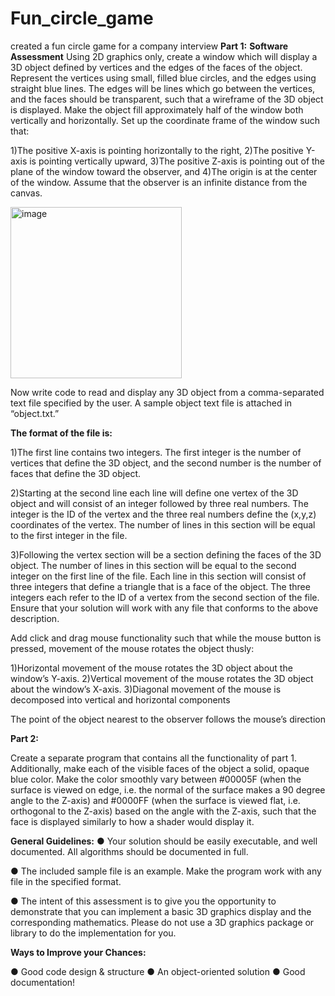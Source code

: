 # Fun_circle_game
created a fun circle game for a company interview
**Part 1:**
**Software Assessment**
Using 2D graphics only, create a window which will display a 3D object defined by vertices and the edges of the faces of the object. Represent the vertices using small, filled blue circles, and the edges using straight blue lines. The edges will be lines which go between the vertices, and the faces should be transparent, such that a wireframe of the 3D object is displayed. Make the object fill approximately half of the window both vertically and horizontally. Set up the coordinate frame of the window such that:

1)The positive X-axis is pointing horizontally to the right,
2)The positive Y-axis is pointing vertically upward,
3)The positive Z-axis is pointing out of the plane of the window toward the observer, and
4)The origin is at the center of the window.
Assume that the observer is an infinite distance from the canvas.

<img width="274" alt="image" src="https://github.com/Mamillavaishnavireddy/Fun_circle_game/assets/64226860/d773eec6-99af-4640-b3ea-267865369772">

Now write code to read and display any 3D object from a comma-separated text file specified by the user. A sample object text file is attached in “object.txt.” 

**The format of the file is:**

1)The first line contains two integers. The first integer is the number of vertices that define the 3D object, and the second number is the number of faces that define the 3D object.

2)Starting at the second line each line will define one vertex of the 3D object and will consist of an integer followed by three real numbers. The integer is the ID of the vertex and the three real numbers define the (x,y,z) coordinates of the vertex. The number of lines in this section will be equal to the first integer in the file.

3)Following the vertex section will be a section defining the faces of the 3D object. The number of lines in this section will be equal to the second integer on the first line of the file. Each line in this section will consist of three integers that define a triangle that is a face of the object. The three integers each refer to the ID of a vertex from the second section of the file.
Ensure that your solution will work with any file that conforms to the above description.


Add click and drag mouse functionality such that while the mouse button is pressed, movement of the mouse rotates the object thusly:

  1)Horizontal movement of the mouse rotates the 3D object about the window’s Y-axis.
  2)Vertical movement of the mouse rotates the 3D object about the window’s X-axis.
  3)Diagonal movement of the mouse is decomposed into vertical and horizontal components
  

The point of the object nearest to the observer follows the mouse’s direction


**Part 2:**


Create a separate program that contains all the functionality of part 1. Additionally, make each of the visible faces of the object a solid, opaque blue color. Make the color smoothly vary between #00005F (when the surface is viewed on edge, i.e. the normal of the surface makes a 90 degree angle to the Z-axis) and #0000FF (when the surface is viewed flat, i.e. orthogonal to the Z-axis) based on the angle with the Z-axis, such that the face is displayed similarly to how a shader would display it.

**General Guidelines:**
● Your solution should be easily executable, and well documented. All algorithms should be documented in full.

● The included sample file is an example. Make the program work with any file in the specified format.

● The intent of this assessment is to give you the opportunity to demonstrate that you can
implement a basic 3D graphics display and the corresponding mathematics. Please do not use a 3D graphics package or library to do the implementation for you.

**Ways to Improve your Chances:**

● Good code design & structure
● An object-oriented solution
● Good documentation!
